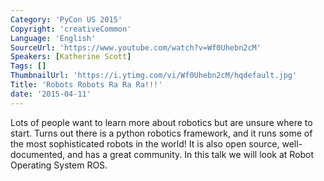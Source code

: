 ```yaml
---
Category: 'PyCon US 2015'
Copyright: 'creativeCommon'
Language: 'English'
SourceUrl: 'https://www.youtube.com/watch?v=Wf0Uhebn2cM'
Speakers: [Katherine Scott]
Tags: []
ThumbnailUrl: 'https://i.ytimg.com/vi/Wf0Uhebn2cM/hqdefault.jpg'
Title: 'Robots Robots Ra Ra Ra!!!'
date: '2015-04-11'
---
```

Lots of people want to learn more about robotics but are unsure where to start. Turns out there is a python robotics framework, and it runs some of the most sophisticated robots in the world! It is also open source, well-documented, and has a great community. In this talk we will look at Robot Operating System ROS.


